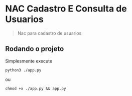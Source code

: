 # NAC Cadastro E Consulta de Usuarios

> Nac para cadastro de usuarios

## Rodando o projeto

Simplesmente execute

`python3 ./app.py`

ou

`chmod +x ./app.py && app.py`
